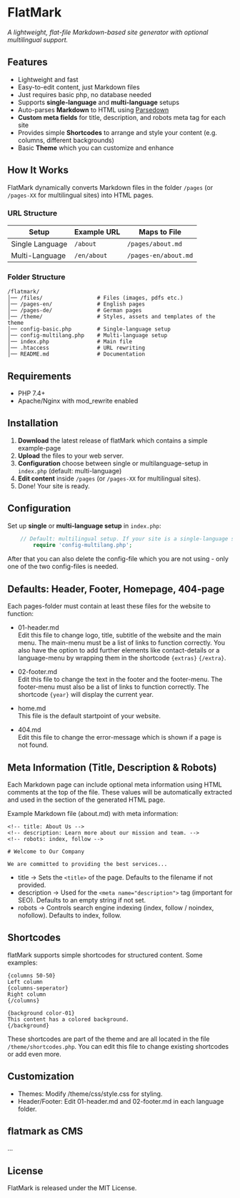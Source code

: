 # FlatMark

*A lightweight, flat-file Markdown-based site generator with optional multilingual support.*

## Features  
- Lightweight and fast
- Easy-to-edit content, just Markdown files  
- Just requires basic php, no database needed
- Supports **single-language** and **multi-language** setups  
- Auto-parses **Markdown** to HTML using [Parsedown](https://parsedown.org/)  
- **Custom meta fields** for title, description, and robots meta tag for each site 
- Provides simple **Shortcodes** to arrange and style your content (e.g. columns, different backgrounds)
- Basic **Theme** which you can customize and enhance  

## How It Works  
FlatMark dynamically converts Markdown files in the folder `/pages` (or `/pages-XX` for multilingual sites) into HTML pages.  

### URL Structure  

| Setup           | Example URL | Maps to File          |
|-----------------|-------------|-----------------------|
| Single Language | `/about`    | `/pages/about.md`     |
| Multi-Language  | `/en/about` | `/pages-en/about.md`  |

### Folder Structure

    /flatmark/
    │── /files/                 # Files (images, pdfs etc.)
    │── /pages-en/              # English pages
    │── /pages-de/              # German pages
    │── /theme/                 # Styles, assets and templates of the theme
    │── config-basic.php        # Single-language setup
    │── config-multilang.php    # Multi-language setup
    │── index.php               # Main file
    │── .htaccess               # URL rewriting
    │── README.md               # Documentation


## Requirements  
- PHP 7.4+  
- Apache/Nginx with mod_rewrite enabled 

## Installation  
1. **Download** the latest release of flatMark which contains a simple example-page
2. **Upload** the files to your web server.  
3. **Configuration** choose between single or multilanguage-setup in `index.php` (default: multi-language)
4. **Edit content** inside `/pages` (or `/pages-XX` for multilingual sites).  
5. Done! Your site is ready.  

## Configuration  
Set up **single** or **multi-language setup** in `index.php`:  

```php
    // Default: multilingual setup. If your site is a single-language setup, change 'config-multilang.php' to 'config-basic.php' in the next line 
        require 'config-multilang.php';
```
After that you can also delete the config-file which you are not using - only one of the two config-files is needed.

## Defaults: Header, Footer, Homepage, 404-page

Each pages-folder must contain at least these files for the website to function:  

- 01-header.md  
Edit this file to change logo, title, subtitle of the website and the main menu. The main-menu must be a list of links to function correctly. You also have the option to add further elements like contact-details or a language-menu by wrapping them in the shortcode `{extras}` `{/extra}`. 

- 02-footer.md  
Edit this file to change the text in the footer and the footer-menu. The footer-menu must also be a list of links to function correctly. The shortcode `{year}` will display the current year. 

- home.md  
This file is the default startpoint of your website.   

- 404.md  
Edit this file to change the error-message which is shown if a page is not found. 


## Meta Information (Title, Description & Robots)
Each Markdown page can include optional meta information using HTML comments at the top of the file.
These values will be automatically extracted and used in the <head> section of the generated HTML page.

Example Markdown file (about.md) with meta information:

    <!-- title: About Us -->
    <!-- description: Learn more about our mission and team. -->
    <!-- robots: index, follow -->

    # Welcome to Our Company

    We are committed to providing the best services...

- title → Sets the `<title>` of the page. Defaults to the filename if not provided.
- description → Used for the `<meta name="description">` tag (important for SEO). Defaults to an empty string if not set.
- robots → Controls search engine indexing (index, follow / noindex, nofollow). Defaults to index, follow.

## Shortcodes
flatMark supports simple shortcodes for structured content. Some examples:

    {columns 50-50}
    Left column
    {columns-seperator}
    Right column
    {/columns}

    {background color-01}
    This content has a colored background.
    {/background}

These shortcodes are part of the theme and are all located in the file `/theme/shortcodes.php`.
You can edit this file to change existing shortcodes or add even more.


## Customization
- Themes: Modify /theme/css/style.css for styling.
- Header/Footer: Edit 01-header.md and 02-footer.md in each language folder.

## flatmark as CMS
...

## License
FlatMark is released under the MIT License.